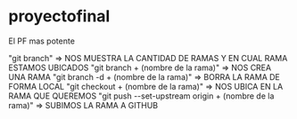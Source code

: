 # proyectofinal
El PF mas potente


"git branch" => NOS MUESTRA LA CANTIDAD DE RAMAS Y EN CUAL RAMA ESTAMOS UBICADOS
"git branch + (nombre de la rama)" => NOS CREA UNA RAMA
"git branch -d + (nombre de la rama)" => BORRA LA RAMA DE FORMA LOCAL
"git checkout + (nombre de la rama)" => NOS UBICA EN LA RAMA QUE QUEREMOS
"git push --set-upstream origin + (nombre de la rama)" => SUBIMOS LA RAMA A GITHUB
